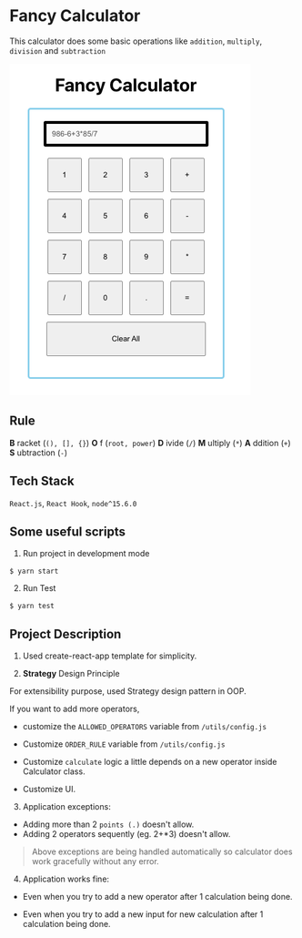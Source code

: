 # Fancy Calculator 
This calculator does some basic operations like `addition`, `multiply`, 
`division` and `subtraction`

![image](./sample.png)

## Rule
**B** racket (`(), [], {}`)
**O** f (`root, power`)
**D** ivide (`/`)
**M** ultiply (`*`)
**A** ddition (`+`)
**S** ubtraction (`-`)

## Tech Stack
`React.js`, `React Hook`, `node^15.6.0`

## Some useful scripts

1. Run project in development mode
```
$ yarn start
```

2. Run Test
```
$ yarn test
```

## Project Description

1. Used create-react-app template for simplicity. 

2. **Strategy** Design Principle

For extensibility purpose, used Strategy design pattern in OOP. 

If you want to add more operators, 
- customize the `ALLOWED_OPERATORS` variable from `/utils/config.js`

- Customize `ORDER_RULE` variable from `/utils/config.js`

- Customize `calculate` logic a little depends on a new operator inside Calculator class.

- Customize UI.

3. Application exceptions:
- Adding more than 2 `points (.)` doesn't allow.
- Adding 2 operators sequently (eg. 2+*3) doesn't allow.
> Above exceptions are being handled automatically so calculator does work gracefully without any error.

4. Application works fine:
- Even when you try to add a new operator after 1 calculation being done.

- Even when you try to add a new input for new calculation after 1 calculation being done.
